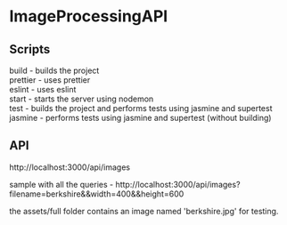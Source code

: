 # ImageProcessingAPI

## Scripts
build - builds the project <br/>
prettier - uses prettier <br/>
eslint - uses eslint <br/>
start - starts the server using nodemon <br/>
test - builds the project and performs tests using jasmine and supertest <br/>
jasmine - performs tests using jasmine and supertest (without building) <br/>

## API
http://localhost:3000/api/images <br/>

sample with all the queries - http://localhost:3000/api/images?filename=berkshire&&width=400&&height=600 <br/>

the assets/full folder contains an image named 'berkshire.jpg' for testing. <br/>
